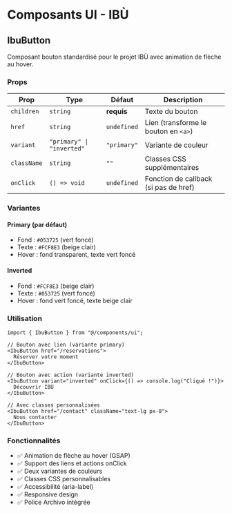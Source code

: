 # Composants UI - IBÙ

## IbuButton

Composant bouton standardisé pour le projet IBÙ avec animation de flèche au hover.

### Props

| Prop | Type | Défaut | Description |
|------|------|--------|-------------|
| `children` | `string` | **requis** | Texte du bouton |
| `href` | `string` | `undefined` | Lien (transforme le bouton en `<a>`) |
| `variant` | `"primary" \| "inverted"` | `"primary"` | Variante de couleur |
| `className` | `string` | `""` | Classes CSS supplémentaires |
| `onClick` | `() => void` | `undefined` | Fonction de callback (si pas de href) |

### Variantes

#### Primary (par défaut)
- Fond : `#053725` (vert foncé)
- Texte : `#FCF8E3` (beige clair)
- Hover : fond transparent, texte vert foncé

#### Inverted
- Fond : `#FCF8E3` (beige clair)
- Texte : `#053725` (vert foncé)
- Hover : fond vert foncé, texte beige clair

### Utilisation

```tsx
import { IbuButton } from "@/components/ui";

// Bouton avec lien (variante primary)
<IbuButton href="/reservations">
  Réserver votre moment
</IbuButton>

// Bouton avec action (variante inverted)
<IbuButton variant="inverted" onClick={() => console.log("Cliqué !")}>
  Découvrir IBÙ
</IbuButton>

// Avec classes personnalisées
<IbuButton href="/contact" className="text-lg px-8">
  Nous contacter
</IbuButton>
```

### Fonctionnalités

- ✅ Animation de flèche au hover (GSAP)
- ✅ Support des liens et actions onClick
- ✅ Deux variantes de couleurs
- ✅ Classes CSS personnalisables
- ✅ Accessibilité (aria-label)
- ✅ Responsive design
- ✅ Police Archivo intégrée
